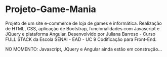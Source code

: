 # Projeto-Game-Mania

Projeto de um site e-commerce de loja de games e informática. 
Realização de HTML, CSS, aplicação de Bootstrap, funcionalidades com Javascript e JQuery e plataforma Angular.
Desenvolvido por Juliana Barroso - Curso FULL STACK da Escola SENAI - EAD - UC 9 Codificação para Front-End.

NO MOMENTO: Javascript, JQuery e Angular ainda estão em construção...

